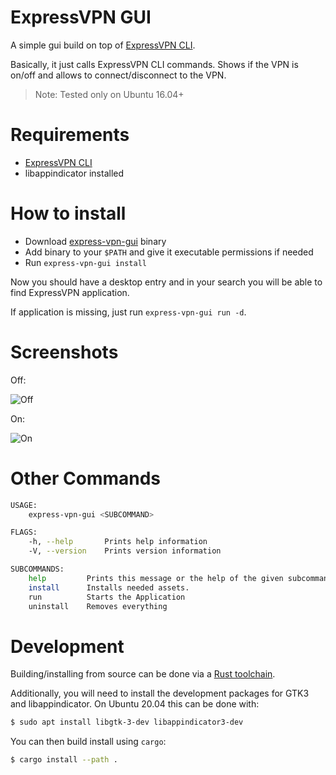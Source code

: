ExpressVPN GUI
==============

A simple gui build on top of [ExpressVPN CLI](https://www.expressvpn.com/vpn-software/vpn-linux).

Basically, it just calls ExpressVPN CLI commands.
Shows if the VPN is on/off and allows to connect/disconnect to the VPN.

> Note: Tested only on Ubuntu 16.04+


Requirements
============

* [ExpressVPN CLI](https://www.expressvpn.com/vpn-software/vpn-linux)
* libappindicator installed


How to install
==============

* Download [express-vpn-gui](https://github.com/kunicmarko20/express-vpn-gui/releases/latest) binary
* Add binary to your `$PATH` and give it executable permissions if needed
* Run `express-vpn-gui install`

Now you should have a desktop entry and in your search you will be able to find ExpressVPN application.

If application is missing, just run `express-vpn-gui run -d`.


Screenshots
===========

Off:

![Off](doc/images/off.png)

On:

![On](doc/images/on.png)


Other Commands
==============

```bash
USAGE:
    express-vpn-gui <SUBCOMMAND>

FLAGS:
    -h, --help       Prints help information
    -V, --version    Prints version information

SUBCOMMANDS:
    help         Prints this message or the help of the given subcommand(s)
    install      Installs needed assets.
    run          Starts the Application
    uninstall    Removes everything

```

Development
===========

Building/installing from source can be done via a [Rust toolchain][rustup].

Additionally, you will need to install the development packages for GTK3 and libappindicator.  On Ubuntu 20.04
this can be done with:

```bash
$ sudo apt install libgtk-3-dev libappindicator3-dev
```

You can then build install using `cargo`:

```bash
$ cargo install --path .
```

[rustup]: https://rustup.rs/
